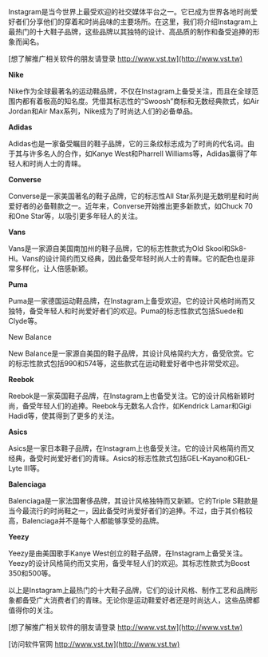 Instagram是当今世界上最受欢迎的社交媒体平台之一。它已成为世界各地时尚爱好者们分享他们的穿着和时尚品味的主要场所。在这里，我们将介绍Instagram上最热门的十大鞋子品牌，这些品牌以其独特的设计、高品质的制作和备受追捧的形象而闻名。

[想了解推广相关软件的朋友请登录 http://www.vst.tw](http://www.vst.tw)

**Nike**

Nike作为全球最著名的运动鞋品牌，不仅在Instagram上备受关注，而且在全球范围内都有着极高的知名度。凭借其标志性的“Swoosh”商标和无数经典款式，如Air Jordan和Air Max系列，Nike成为了时尚达人们的必备单品。

**Adidas**

Adidas也是一家备受瞩目的鞋子品牌，它的三条纹标志成为了时尚的代名词。由于其与许多名人的合作，如Kanye West和Pharrell Williams等，Adidas赢得了年轻人和时尚人士的青睐。

**Converse**

Converse是一家美国著名的鞋子品牌，它的标志性All Star系列是无数明星和时尚爱好者的必备鞋款之一。近年来，Converse开始推出更多新款式，如Chuck 70和One Star等，以吸引更多年轻人的关注。

**Vans**

Vans是一家源自美国南加州的鞋子品牌，它的标志性款式为Old Skool和Sk8-Hi。Vans的设计简约而又经典，因此备受年轻时尚人士的青睐。它的配色也是非常多样化，让人倍感新颖。

**Puma**

Puma是一家德国运动鞋品牌，在Instagram上备受欢迎。它的设计风格时尚而又独特，备受年轻人和时尚爱好者们的欢迎。Puma的标志性款式包括Suede和Clyde等。

New Balance

New Balance是一家源自美国的鞋子品牌，其设计风格简约大方，备受欣赏。它的标志性款式包括990和574等，这些款式在运动鞋爱好者中也非常受欢迎。

**Reebok**

Reebok是一家英国鞋子品牌，在Instagram上也备受关注。它的设计风格新颖时尚，备受年轻人们的追捧。Reebok与无数名人合作，如Kendrick Lamar和Gigi Hadid等，使其得到了更多的关注。

**Asics**

Asics是一家日本鞋子品牌，在Instagram上也备受关注。它的设计风格简约而又经典，备受时尚爱好者们的青睐。Asics的标志性款式包括GEL-Kayano和GEL-Lyte III等。

**Balenciaga**

Balenciaga是一家法国奢侈品牌，其设计风格独特而又新颖。它的Triple S鞋款是当今最流行的时尚鞋之一，因此备受时尚爱好者们的追捧。不过，由于其价格较高，Balenciaga并不是每个人都能够享受的品牌。

**Yeezy**

Yeezy是由美国歌手Kanye West创立的鞋子品牌，在Instagram上备受关注。Yeezy的设计风格简约而又实用，备受年轻人们的欢迎。其标志性款式为Boost 350和500等。

以上是Instagram上最热门的十大鞋子品牌，它们的设计风格、制作工艺和品牌形象都备受广大消费者们的青睐。无论你是运动鞋爱好者还是时尚达人，这些品牌都值得你的关注。

[想了解推广相关软件的朋友请登录 http://www.vst.tw](http://www.vst.tw)


[访问软件官网 http://www.vst.tw](http://www.vst.tw)

